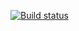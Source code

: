 [![Build status](https://ci.appveyor.com/api/projects/status/0h991f1jg11pooax?svg=true)](https://ci.appveyor.com/project/TyanaArt/appveyor2)
